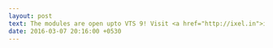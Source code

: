 ```yaml
---
layout: post
text: The modules are open upto VTS 9! Visit <a href="http://ixel.in">iXeL.in</a> and complete the exercises.
date: 2016-03-07 20:16:00 +0530
---
```

